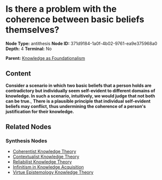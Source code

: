 # Is there a problem with the coherence between basic beliefs themselves?

**Node Type:** antithesis
**Node ID:** 371d9184-1a0f-4b02-9761-ea9e375968a0
**Depth:** 4
**Terminal:** No

**Parent:** [Knowledge as Foundationalism](knowledge-as-foundationalism-synthesis-f33e2a0a-717d-4217-aa97-6a460c67f34c.md)

## Content

**Consider a scenario in which two basic beliefs that a person holds are contradictory but individually seem self-evident to different domains of knowledge. In such a scenario, intuitively, we would judge that not both can be true.**, **There is a plausible principle that individual self-evident beliefs may conflict, thus undermining the coherence of a person's justification for their knowledge.**

## Related Nodes

### Synthesis Nodes

- [Coherentist Knowledge Theory](coherentist-knowledge-theory-synthesis-4346d76c-d2c8-4c46-9502-f31d8794ed8c.md)
- [Contextualist Knowledge Theory](contextualist-knowledge-theory-synthesis-e431247a-b93d-47a7-b06d-e0d03e7f54ad.md)
- [Reliabilist Knowledge Theory](reliabilist-knowledge-theory-synthesis-9e122c1d-aefc-4487-97f5-7ae8a2118d16.md)
- [Infinitism in Knowledge Acquisition](infinitism-in-knowledge-acquisition-synthesis-b60717ba-c305-4efd-93a0-a0cd725a8d3c.md)
- [Virtue Epistemology Knowledge Theory](virtue-epistemology-knowledge-theory-synthesis-8c4deba9-47ad-4c49-8794-df1b63e5a3ab.md)
